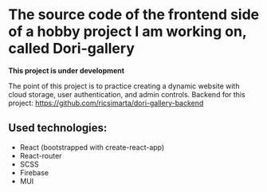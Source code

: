 # The source code of the frontend side of a hobby project I am working on, called Dori-gallery #

**This project is under development**

The point of this project is to practice creating a dynamic website with cloud storage, user authentication, and admin controls.
Backend for this project: https://github.com/ricsimarta/dori-gallery-backend

## Used technologies: ##
 - React (bootstrapped with create-react-app)
 - React-router
 - SCSS
 - Firebase
 - MUI